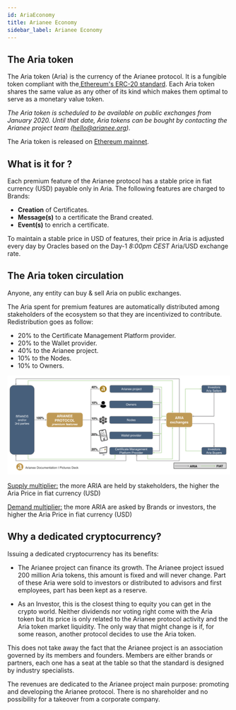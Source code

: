 ```yaml
---
id: AriaEconomy
title: Arianee Economy
sidebar_label: Arianee Economy
---
```



## **The Aria token**

The Aria token (Aria) is the currency of the Arianee protocol. It is a fungible token compliant with the[ Ethereum's ERC-20 standard](https://github.com/ethereum/EIPs/blob/master/EIPS/eip-20.md). Each Aria token shares the same value as any other of its kind which makes them optimal to serve as a monetary value token.


_The Aria token is scheduled to be available on public exchanges from January 2020._ _Until that date, Aria tokens can be bought by contacting the Arianee project team (hello@arianee.org)._

The Aria token is released on [Ethereum mainnet](https://etherscan.io/token/0xedf6568618a00c6f0908bf7758a16f76b6e04af9).


## **What is it for ?**

Each premium feature of the Arianee protocol has a stable price in fiat currency (USD) payable only in Aria. The following features are charged to Brands:



*   **Creation** of Certificates.
*   **Message(s)** to a certificate the Brand created.
*   **Event(s)** to enrich a certificate.

To maintain a stable price in USD of features, their price in Aria is adjusted every day by Oracles based on the Day-1 _8:00pm CEST_ Aria/USD exchange rate.


## **The Aria token circulation**

Anyone, any entity can buy & sell Aria on public exchanges.

The Aria spent for premium features are automatically distributed among stakeholders of the ecosystem so that they are incentivized to contribute. Redistribution goes as follow:



*   20% to the Certificate Management Platform provider.
*   20% to the Wallet provider.
*   40% to the Arianee project.
*    10% to the Nodes.
*   10% to Owners.



![alt_text](../img/arianeeconomy.png "image_tooltip")


<span style="text-decoration:underline;">Supply multiplier:</span> the more ARIA are held by stakeholders, the higher the Aria Price in fiat currency (USD)

<span style="text-decoration:underline;">Demand multiplier:</span> the more ARIA are asked by Brands or investors, the higher the Aria Price in fiat currency (USD)


## **Why a dedicated cryptocurrency?**

Issuing a dedicated cryptocurrency has its benefits:



*   The Arianee project can finance its growth. The Arianee project issued 200 million Aria tokens, this amount is fixed and will never change. Part of these Aria were sold to investors or distributed to advisors and first employees, part has been kept as a reserve.

     

*   As an Investor, this is the closest thing to equity you can get in the crypto world. Neither dividends nor voting right come with the Aria token but its price is only related to the Arianee protocol activity and the Aria token market liquidity. The only way that might change is if, for some reason, another protocol decides to use the Aria token.

This does not take away the fact that the Arianee project is an association governed by its members and founders. Members are either brands or partners, each one has a seat at the table so that the standard is designed by industry specialists.

The revenues are dedicated to the Arianee project main purpose: promoting and developing the Arianee protocol. There is no shareholder and no possibility for a takeover from a corporate company.

